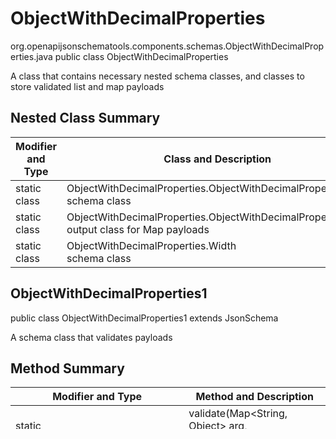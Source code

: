 # ObjectWithDecimalProperties
org.openapijsonschematools.components.schemas.ObjectWithDecimalProperties.java
public class ObjectWithDecimalProperties

A class that contains necessary nested schema classes, and classes to store validated list and map payloads

## Nested Class Summary
| Modifier and Type | Class and Description |
| ----------------- | ---------------------- |
| static class | ObjectWithDecimalProperties.ObjectWithDecimalProperties1<br> schema class |
| static class | ObjectWithDecimalProperties.ObjectWithDecimalPropertiesMap<br> output class for Map payloads |
| static class | ObjectWithDecimalProperties.Width<br> schema class |

## ObjectWithDecimalProperties1
public class ObjectWithDecimalProperties1
extends JsonSchema

A schema class that validates payloads


## Method Summary
| Modifier and Type | Method and Description |
| ----------------- | ---------------------- |
| static ObjectWithDecimalPropertiesMap | validate(Map<String, Object> arg, SchemaConfiguration configuration) |

## Input Map Keys
```
type: Map<String, Object>
```
Key | Type |  Description | Notes
------------ | ------------- | ------------- | -------------
**length** | String |  | [optional]
**width** | String |  | [optional] value must be int or float numeric
**cost** | Map<String, Object> |  | [optional]
**anyStringName** | Object | any string name can be used but the value must be the correct type | [optional]

## ObjectWithDecimalPropertiesMap
public class ObjectWithDecimalPropertiesMap
extends FrozenMap<String, Object>

A class to store validated Map payloads

### Method Summary
| Modifier and Type | Method and Description |
| ----------------- | ---------------------- |
| static ObjectWithDecimalPropertiesMap | of(Map<String, Object> arg, SchemaConfiguration configuration) |
| String | length()<br>[optional] |
| String | width()<br>[optional] value must be int or float numeric |
| Money.MoneyMap | cost()<br>[optional] |
| Object | getAdditionalProperty(String name)<br>provides type safety for additional properties |

[[Back to top]](#top) [[Back to Component Schemas]](../../../README.md#Component-Schemas) [[Back to README]](../../../README.md)
